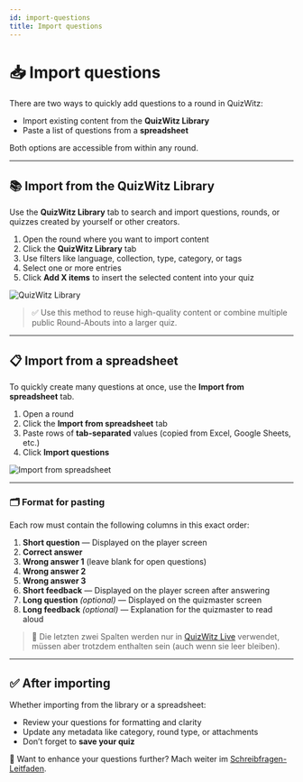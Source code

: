 ```yaml
---
id: import-questions
title: Import questions
---
```


# 📥 Import questions

There are two ways to quickly add questions to a round in QuizWitz:

- Import existing content from the **QuizWitz Library**
- Paste a list of questions from a **spreadsheet**

Both options are accessible from within any round.

---

## 📚 Import from the QuizWitz Library

Use the **QuizWitz Library** tab to search and import questions, rounds, or quizzes created by yourself or other creators.

1. Open the round where you want to import content
2. Click the **QuizWitz Library** tab
3. Use filters like language, collection, type, category, or tags
4. Select one or more entries
5. Click **Add X items** to insert the selected content into your quiz

![QuizWitz Library](/images/import/import-from-quizwitz.png)

> ✅ Use this method to reuse high-quality content or combine multiple public Round-Abouts into a larger quiz.

---

## 📋 Import from a spreadsheet

To quickly create many questions at once, use the **Import from spreadsheet** tab.

1. Open a round
2. Click the **Import from spreadsheet** tab
3. Paste rows of **tab-separated** values (copied from Excel, Google Sheets, etc.)
4. Click **Import questions**

![Import from spreadsheet](/images/import/import-from-spreadsheet.png)

---

### 🗂️ Format for pasting

Each row must contain the following columns in this exact order:

1. **Short question** — Displayed on the player screen
2. **Correct answer**
3. **Wrong answer 1** (leave blank for open questions)
4. **Wrong answer 2**
5. **Wrong answer 3**
6. **Short feedback** — Displayed on the player screen after answering
7. **Long question** _(optional)_ — Displayed on the quizmaster screen
8. **Long feedback** _(optional)_ — Explanation for the quizmaster to read aloud

> 📌 Die letzten zwei Spalten werden nur in [QuizWitz Live](../quizmaster/001-introduction.md) verwendet, müssen aber trotzdem enthalten sein (auch wenn sie leer bleiben).

---

## ✅ After importing

Whether importing from the library or a spreadsheet:

- Review your questions for formatting and clarity
- Update any metadata like category, round type, or attachments
- Don’t forget to **save your quiz**

📘 Want to enhance your questions further? Mach weiter im [Schreibfragen-Leitfaden](../editor/005-writing-questions.md).
